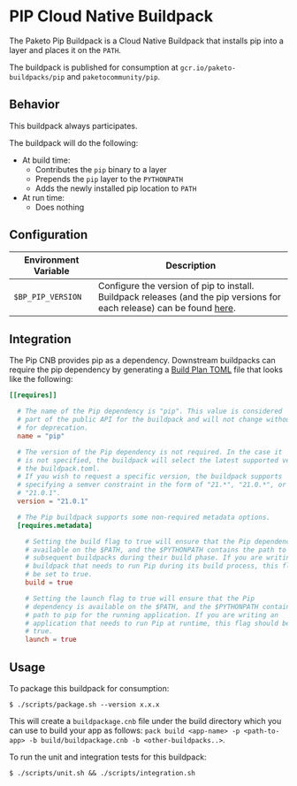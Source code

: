 # PIP Cloud Native Buildpack
The Paketo Pip Buildpack is a Cloud Native Buildpack that installs pip into a
layer and places it on the `PATH`.

The buildpack is published for consumption at `gcr.io/paketo-buildpacks/pip` and
`paketocommunity/pip`.

## Behavior
This buildpack always participates.

The buildpack will do the following:
* At build time:
  - Contributes the `pip` binary to a layer
  - Prepends the `pip` layer to the `PYTHONPATH`
  - Adds the newly installed pip location to `PATH`
* At run time:
  - Does nothing

## Configuration
| Environment Variable | Description
| -------------------- | -----------
| `$BP_PIP_VERSION` | Configure the version of pip to install. Buildpack releases (and the pip versions for each release) can be found [here](https://github.com/paketo-buildpacks/pip/releases).

## Integration

The Pip CNB provides pip as a dependency. Downstream buildpacks can require the pip
dependency by generating a [Build Plan
TOML](https://github.com/buildpacks/spec/blob/master/buildpack.md#build-plan-toml)
file that looks like the following:

```toml
[[requires]]

  # The name of the Pip dependency is "pip". This value is considered
  # part of the public API for the buildpack and will not change without a plan
  # for deprecation.
  name = "pip"

  # The version of the Pip dependency is not required. In the case it
  # is not specified, the buildpack will select the latest supported version in
  # the buildpack.toml.
  # If you wish to request a specific version, the buildpack supports
  # specifying a semver constraint in the form of "21.*", "21.0.*", or even
  # "21.0.1".
  version = "21.0.1"

  # The Pip buildpack supports some non-required metadata options.
  [requires.metadata]

    # Setting the build flag to true will ensure that the Pip dependency is
    # available on the $PATH, and the $PYTHONPATH contains the path to pip for
    # subsequent buildpacks during their build phase. If you are writing a
    # buildpack that needs to run Pip during its build process, this flag should
    # be set to true.
    build = true

    # Setting the launch flag to true will ensure that the Pip
    # dependency is available on the $PATH, and the $PYTHONPATH contains the
    # path to pip for the running application. If you are writing an
    # application that needs to run Pip at runtime, this flag should be set to
    # true.
    launch = true
```

## Usage

To package this buildpack for consumption:
```
$ ./scripts/package.sh --version x.x.x
```
This will create a `buildpackage.cnb` file under the build directory which you
can use to build your app as follows: `pack build <app-name> -p <path-to-app> -b
build/buildpackage.cnb -b <other-buildpacks..>`.

To run the unit and integration tests for this buildpack:
```
$ ./scripts/unit.sh && ./scripts/integration.sh
```
